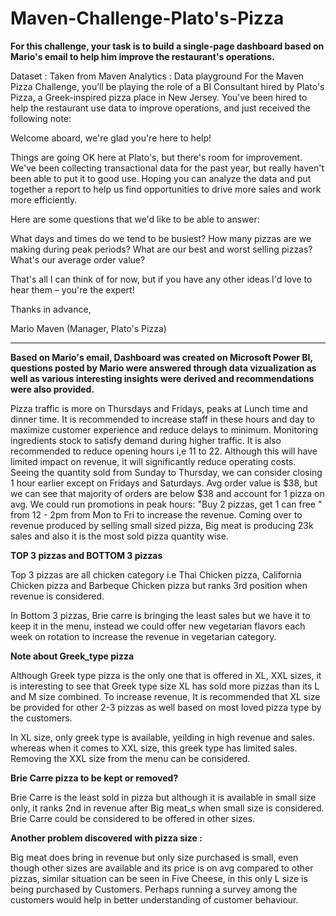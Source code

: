 # Maven-Challenge-Plato's-Pizza
**For this challenge, your task is to build a single-page dashboard based on Mario's email to help him improve the restaurant's operations.**

Dataset : Taken from Maven Analytics : Data playground
For the Maven Pizza Challenge, you’ll be playing the role of a BI Consultant hired by Plato's Pizza, a Greek-inspired pizza place in New Jersey. You've been hired to help the restaurant use data to improve operations, and just received the following note:

Welcome aboard, we're glad you're here to help!

Things are going OK here at Plato's, but there's room for improvement. We've been collecting transactional data for the past year, but really haven't been able to put it to good use. Hoping you can analyze the data and put together a report to help us find opportunities to drive more sales and work more efficiently.

Here are some questions that we'd like to be able to answer:

What days and times do we tend to be busiest?
How many pizzas are we making during peak periods?
What are our best and worst selling pizzas?
What's our average order value?

That's all I can think of for now, but if you have any other ideas I'd love to hear them – you're the expert!

Thanks in advance,

Mario Maven (Manager, Plato's Pizza)

_______________________________________________________________________________________________________________________________________

**Based on Mario's email, Dashboard was created on Microsoft Power BI, questions posted by Mario were answered through data vizualization as well as various interesting insights were derived and recommendations were also provided.**

Pizza traffic is more on Thursdays and Fridays, peaks at Lunch time and dinner time. It is recommended to increase staff in these hours and day to maximize customer experience and reduce delays to minimum. 
 Monitoring ingredients stock to satisfy demand during higher traffic. It is also recommended to reduce opening hours i,e 11 to 22. Although this will have limited impact on revenue, it will significantly reduce operating costs.
Seeing the quantity sold from Sunday to Thursday, we can consider closing 1 hour earlier except on Fridays and Saturdays.
Avg order value is $38, but we can see that majority of orders are below $38 and account for 1 pizza on avg. We could run promotions in peak hours: "Buy 2 pizzas, get 1 can free " from 12 - 2pm from Mon to Fri to increase the revenue.
Coming over to revenue produced by selling small sized pizza, Big meat is producing 23k sales and also it is the most sold pizza quantity wise.


**TOP 3 pizzas and BOTTOM 3 pizzas**

Top 3 pizzas are all chicken category i.e Thai Chicken pizza, California Chicken pizza and Barbeque Chicken pizza but ranks 3rd position when revenue is considered. 

In Bottom 3 pizzas, Brie carre is bringing the least sales but we have it to keep it in the menu, instead we could offer new vegetarian flavors each week on rotation to increase the revenue in vegetarian category.


**Note about Greek_type pizza**

 Although Greek type pizza is the only one that is offered in XL, XXL sizes, it is interesting to see that Greek type size XL has sold more pizzas than its L and M size combined. To increase revenue,  It is recommended that XL size be provided for other 2-3 pizzas as well based on most loved pizza type by the customers.

 
In XL size, only greek type is available, yeilding in high revenue and sales. whereas when it comes to XXL size, this greek type has limited sales. Removing the XXL size from the menu can be considered.


**Brie Carre pizza to be kept or removed?**

Brie Carre is the least sold in pizza but although it is available in small size only, it ranks 2nd in revenue after Big meat_s when small size is considered. Brie Carre could be considered to be offered in other sizes.


**Another problem discovered with pizza size :**

Big meat does bring in revenue but only size purchased is small, even though other sizes are available and its price is on avg compared to other pizzas, similar situation can be seen in Five Cheese, in this only L size is being purchased by Customers. Perhaps running a survey among the customers would help in better understanding of customer behaviour.





